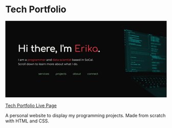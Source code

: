 # Tech Portfolio

![Tech Portfolio Screenshot](images/page-screenshot.jpg)

[Tech Portfolio Live Page](https://eest12.github.io/)

A personal website to display my programming projects. Made from scratch with HTML and CSS.